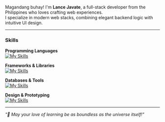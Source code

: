 Magandang buhay! I'm **Lance Javate**, a full-stack developer from the Philippines who loves crafting web experiences.  
I specialize in modern web stacks, combining elegant backend logic with intuitive UI design.

---

### Skills

**Programming Languages**  
[![My Skills](https://skillicons.dev/icons?i=javascript,typescript,php)](https://skillicons.dev)

**Frameworks & Libraries**  
[![My Skills](https://skillicons.dev/icons?i=laravel,express,vue,nuxt,react,next,pinia,wordpress)](https://skillicons.dev)

**Databases & Tools**  
[![My Skills](https://skillicons.dev/icons?i=mysql,postgresql,nodejs,docker,git,github)](https://skillicons.dev)

**Design & Prototyping**  
[![My Skills](https://skillicons.dev/icons?i=figma)](https://skillicons.dev)

---

*"🌌 May your love of learning be as boundless as the universe itself!"*
